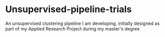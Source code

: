 # Unsupervised-pipeline-trials
An unsupervised clustering pipeline I am developing, initially designed as part of my Applied Research Project during my master's degree

